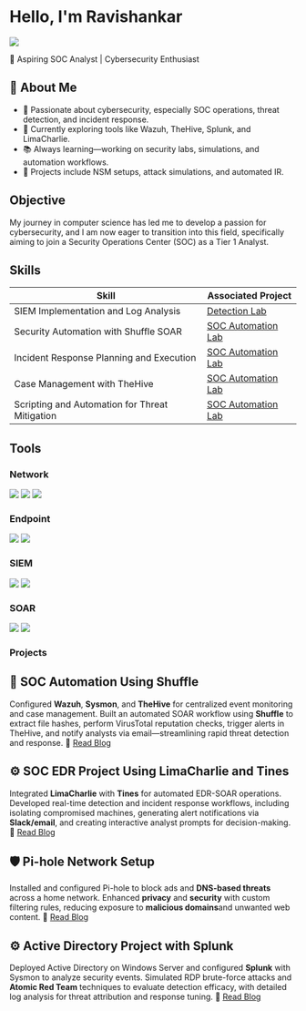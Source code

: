 # Hello, I'm Ravishankar
<a href="https://www.linkedin.com/in/ravi-shankar-9864251b2"><img src="https://img.shields.io/badge/-LinkedIn-0072b1?&style=for-the-badge&logo=linkedin&logoColor=white" /></a>

🎯 Aspiring SOC Analyst | Cybersecurity Enthusiast 


## 🧠 About Me

- 🔐 Passionate about cybersecurity, especially SOC operations, threat detection, and incident response.
- 🧪 Currently exploring tools like Wazuh, TheHive, Splunk, and LimaCharlie.
- 📚 Always learning—working on security labs, simulations, and automation workflows.
- 🌱 Projects include NSM setups, attack simulations, and automated IR.

## Objective

My journey in computer science has led me to develop a passion for cybersecurity, and I am now eager to transition into this field, specifically aiming to join a Security Operations Center (SOC) as a Tier 1 Analyst.

## Skills

| Skill                                         | Associated Project         |
|-----------------------------------------------|----------------------------|
| SIEM Implementation and Log Analysis          | <a href="https://medium.com/@hackflamelily/soc-automation-lab-using-shuffle-9aca2f14e020">Detection Lab</a>|
| Security Automation with Shuffle SOAR         | <a href="https://medium.com/@hackflamelily/soc-automation-lab-using-shuffle-9aca2f14e020">SOC Automation Lab|
| Incident Response Planning and Execution      | <a href="https://google.com](https://medium.com/@hackflamelily/soc-automation-lab-using-shuffle-9aca2f14e020">SOC Automation Lab|
| Case Management with TheHive                  | <a href="https://medium.com/@hackflamelily/soc-automation-lab-using-shuffle-9aca2f14e020">SOC Automation Lab|
| Scripting and Automation for Threat Mitigation | <a href="https://medium.com/@hackflamelily/soc-automation-lab-using-shuffle-9aca2f14e020">SOC Automation Lab|

## Tools

### Network
<div>
    <img src="https://img.shields.io/badge/-Wireshark-1679A7?&style=for-the-badge&logo=Wireshark&logoColor=white" />
    <img src="https://img.shields.io/badge/-Snort-EF3B2D?&style=for-the-badge&logo=Snort&logoColor=white" />
    <img src="https://img.shields.io/badge/-Zeek-777BB4?&style=for-the-badge&logo=Zeek&logoColor=white" />
</div>

### Endpoint
<div>
    <img src="https://img.shields.io/badge/-Wazuh-00A4EF?&style=for-the-badge&logo=Wazuh&logoColor=white" />
    <img src="https://img.shields.io/badge/-Limacharlie-4B275F?&style=for-the-badge&logo=Limacharlie&logoColor=white" />
</div>

### SIEM
<div>
<img src="https://img.shields.io/badge/-Wazuh-00C2E8?style=for-the-badge&logo=Wazuh&logoColor=white" />
<img src="https://img.shields.io/badge/-Splunk-000000?&style=for-the-badge&logo=Splunk&logoColor=white" />
</div>

### SOAR
<div>
    <img src="https://img.shields.io/badge/Tines-001B2E?style=for-the-badge&logo=Tines&logoColor=white" />
    <img src="https://img.shields.io/badge/-Shuffle-4B4BE3?style=for-the-badge&logo=Shuffle&logoColor=white" />

</div>


### Projects
 ## 🔐 SOC Automation Using Shuffle
   Configured **Wazuh**, **Sysmon**, and **TheHive** for centralized event monitoring and case management. Built an automated SOAR workflow using **Shuffle** to extract file hashes, perform VirusTotal reputation checks, trigger alerts in TheHive, and notify analysts via email—streamlining rapid threat detection and response.
   📘 [Read Blog](https://medium.com/@hackflamelily/soc-automation-lab-using-shuffle-9aca2f14e020)


 ## ⚙️ SOC EDR Project Using LimaCharlie and Tines
   Integrated **LimaCharlie** with **Tines** for automated EDR-SOAR operations. Developed real-time detection and incident response workflows, including isolating compromised machines, generating alert notifications via **Slack/email**, and creating interactive analyst prompts for decision-making.
   📘 [Read Blog](https://medium.com/@hackflamelily/soar-edr-project-eb9017ed81d6)

 
  ## 🛡️ Pi-hole Network Setup
   Installed and configured Pi-hole to block ads and **DNS-based threats** across a home network. Enhanced **privacy** and **security** with custom filtering rules, reducing exposure to **malicious domains**and unwanted web content.
   📘 [Read Blog](https://medium.com/@hackflamelily/install-pi-hole-in-your-home-network-for-privacy-and-ad-blocking-84c2fedf2b7c)


  ## ⚙️ Active Directory Project with Splunk
   Deployed Active Directory on Windows Server and configured **Splunk** with Sysmon to analyze security events. Simulated RDP brute-force attacks and **Atomic Red Team** techniques to evaluate detection efficacy, with detailed log analysis for threat attribution and response tuning.
   📘 [Read Blog](https://medium.com/@hackflamelily/active-directory-project-08fb233425b2)
